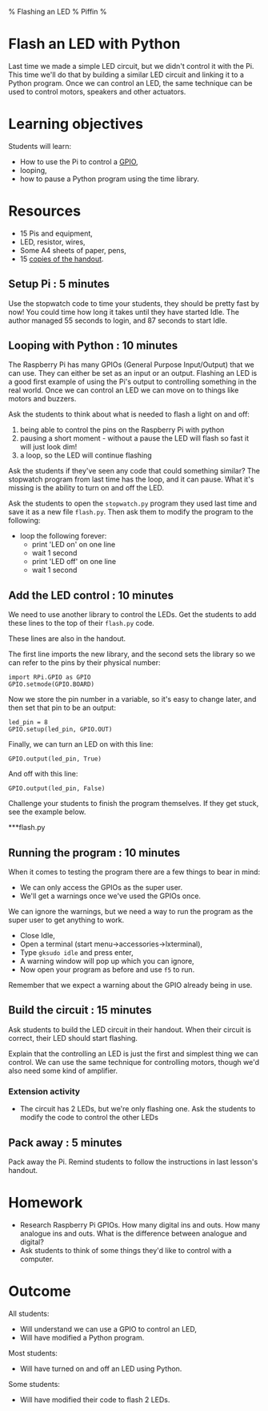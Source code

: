 % Flashing an LED
% Piffin
%

# Flash an LED with Python

Last time we made a simple LED circuit, but we didn't control it with the Pi.
This time we'll do that by building a similar LED circuit and linking it to a Python program.
Once we can control an LED, the same technique can be used to control motors, speakers and other actuators.

# Learning objectives

Students will learn:

* How to use the Pi to control a [GPIO](../glossary.html#gpio),
* looping,
* how to pause a Python program using the time library.

# Resources

* 15 Pis and equipment,
* LED, resistor, wires,
* Some A4 sheets of paper, pens,
* 15 [copies of the handout](lesson-3-handout.html).

## Setup Pi : 5 minutes

Use the stopwatch code to time your students, they should be pretty fast by now! You could time how long it takes until they have started Idle. The author managed 55 seconds to login, and 87 seconds to start Idle.

## Looping with Python : 10 minutes

The Raspberry Pi has many GPIOs (General Purpose Input/Output) that we can use. They can either be set as an input or an output.
Flashing an LED is a good first example of using the Pi's output to controlling something in the real world.
Once we can control an LED we can move on to things like motors and buzzers. 

Ask the students to think about what is needed to flash a light on and off:

1. being able to control the pins on the Raspberry Pi with python
2. pausing a short moment - without a pause the LED will flash so fast it will just look dim!
3. a loop, so the LED will continue flashing

Ask the students if they've seen any code that could something similar? The stopwatch program from last time has the loop, and it can pause. What it's missing is the ability to turn on and off the LED.

Ask the students to open the `stopwatch.py` program they used last time and save it as a new file `flash.py`. Then ask them to modify the program to the following:

* loop the following forever:
    * print 'LED on' on one line
    * wait 1 second
    * print 'LED off' on one line
    * wait 1 second

## Add the LED control : 10 minutes

We need to use another library to control the LEDs. Get the students to add these lines to the top of their `flash.py` code.

These lines are also in the handout.

The first line imports the new library, and the second sets the library so we can refer to the pins by their physical number: 

~~~ {.python}
import RPi.GPIO as GPIO
GPIO.setmode(GPIO.BOARD)
~~~

Now we store the pin number in a variable, so it's easy to change later, and then set that pin to be an output:

~~~ {.python}
led_pin = 8
GPIO.setup(led_pin, GPIO.OUT)
~~~

Finally, we can turn an LED on with this line:

~~~ {.python}
GPIO.output(led_pin, True)
~~~

And off with this line:

~~~ {.python}
GPIO.output(led_pin, False)
~~~

Challenge your students to finish the program themselves. If they get stuck, see the example below.

***flash.py

## Running the program : 10 minutes

When it comes to testing the program there are a few things to bear in mind:

* We can only access the GPIOs as the super user.
* We'll get a warnings once we've used the GPIOs once.

We can ignore the warnings, but we need a way to run the program as the super user to get anything to work. 

* Close Idle,
* Open a terminal (start menu->accessories->lxterminal),
* Type `gksudo idle` and press enter,
* A warning window will pop up which you can ignore,
* Now open your program as before and use `f5` to run.

Remember that we expect a warning about the GPIO already being in use.

## Build the circuit : 15 minutes

Ask students to build the LED circuit in their handout. When their circuit is correct, their LED should start flashing.

Explain that the controlling an LED is just the first and simplest thing we can control. We can use the same technique for controlling motors, though we'd also need some kind of amplifier.

### Extension activity

* The circuit has 2 LEDs, but we're only flashing one. Ask the students to modify the code to control the other LEDs

## Pack away : 5 minutes

Pack away the Pi. Remind students to follow the instructions in last lesson's handout.

# Homework

* Research Raspberry Pi GPIOs. How many digital ins and outs. How many analogue ins and outs. What is the difference between analogue and digital?
* Ask students to think of some things they'd like to control with a computer.

# Outcome

All students:

* Will understand we can use a GPIO to control an LED,
* Will have modified a Python program.

Most students:

* Will have turned on and off an LED using Python.

Some students:

* Will have modified their code to flash 2 LEDs.
